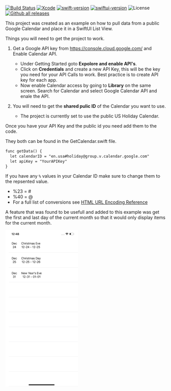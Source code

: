 [![Build Status](https://img.shields.io/badge/platforms-iOS-lightgrey.svg)](https://github.com/Jinxiansen/SwiftUI)
[![Xcode](https://img.shields.io/badge/Xcode-11.3-blue.svg)](https://developer.apple.com/xcode)
[![swift-version](https://img.shields.io/badge/swift-5.1-brightgreen.svg)](https://github.com/apple/swift)
[![swiftui-version](https://img.shields.io/badge/swiftui-brightgreen)](https://developer.apple.com/documentation/swiftui)
![License](https://img.shields.io/github/license/JakeLin/SwiftWeather.svg?style=flat)
[![Github all releases](https://img.shields.io/github/downloads/Naereen/StrapDown.js/total.svg)](https://GitHub.com/Naereen/StrapDown.js/releases/)


This project was created as an example on how to pull data from a public Google Calendar and place it in a SwiftUI List View.

Things you will need to get the project to work. 
1) Get a Google API key from https://console.cloud.google.com/ and Enable Calendar API.
    
    * Under Getting Started goto **Expolore and enable API's**.
    * Click on **Credentials** and create a new API Key, this will be the key you need for your API Calls to work. Best practice is to create API key for each app.
    * Now enable Calendar access by going to **Library** on the same screen. Search for Calendar and select Google Calendar API and enale the API.

2) You will need to get the **shared pulic ID** of the Calendar you want to use. 
    * The project is currently set to use the public US Holiday Calendar.

Once you have your API Key and the public id you need add them to the code.

They both can be found in the GetCalendar.swift file.
```
func getData() {
  let calendarID = "en.usa#holiday@group.v.calendar.google.com"
  let apiKey = "YourAPIKey"
}
```
If you have any `%` values in your Calendar ID make sure to change them to the repsented value.

* %23 = #
* %40 = @
* For a full list of conversions see [HTML URL Encoding Reference](https://www.w3schools.com/tags/ref_urlencode.asp)


A feature that was found to be usefull and added to this example was get the first and last day of the current month so that it would only display items for the current month. 

<img src="https://raw.githubusercontent.com/dbadmin/SwiftUI_Google_Calendar/master/ScreenShots/Simulator_Screen_Shot.png" width="45%"></img> 


